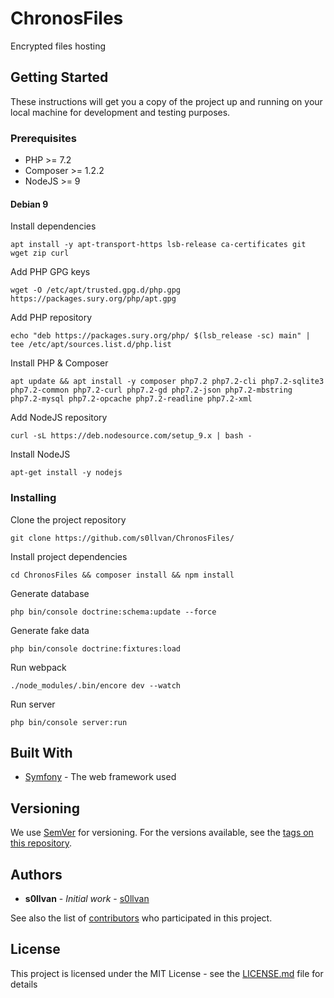 # ChronosFiles

Encrypted files hosting

## Getting Started

These instructions will get you a copy of the project up and running on your local machine for development and testing purposes.

### Prerequisites

- PHP >= 7.2
- Composer >= 1.2.2
- NodeJS >= 9

#### Debian 9

Install dependencies
```
apt install -y apt-transport-https lsb-release ca-certificates git wget zip curl
```

Add PHP GPG keys
```
wget -O /etc/apt/trusted.gpg.d/php.gpg https://packages.sury.org/php/apt.gpg
```

Add PHP repository
```
echo "deb https://packages.sury.org/php/ $(lsb_release -sc) main" | tee /etc/apt/sources.list.d/php.list
```

Install PHP & Composer
```
apt update && apt install -y composer php7.2 php7.2-cli php7.2-sqlite3 php7.2-common php7.2-curl php7.2-gd php7.2-json php7.2-mbstring php7.2-mysql php7.2-opcache php7.2-readline php7.2-xml
```

Add NodeJS repository
```
curl -sL https://deb.nodesource.com/setup_9.x | bash -
```

Install NodeJS
```
apt-get install -y nodejs
```

### Installing

Clone the project repository
```
git clone https://github.com/s0llvan/ChronosFiles/
```

Install project dependencies

```
cd ChronosFiles && composer install && npm install
```

Generate database
```
php bin/console doctrine:schema:update --force
```

Generate fake data
```
php bin/console doctrine:fixtures:load
```

Run webpack

```
./node_modules/.bin/encore dev --watch
```

Run server

```
php bin/console server:run
```

## Built With

* [Symfony](https://symfony.com/doc/) - The web framework used


## Versioning

We use [SemVer](http://semver.org/) for versioning. For the versions available, see the [tags on this repository](https://github.com/s0llvan/ChronosFiles/tags). 

## Authors

* **s0llvan** - *Initial work* - [s0llvan](https://github.com/s0llvan)

See also the list of [contributors](https://github.com/s0llvan/ChronosFiles/contributors) who participated in this project.

## License

This project is licensed under the MIT License - see the [LICENSE.md](LICENSE.md) file for details
